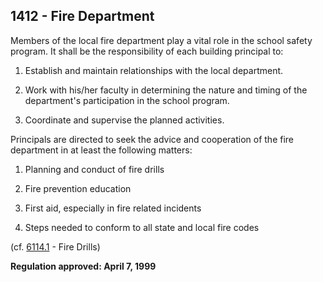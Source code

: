 ## 1412 - Fire Department

Members of the local fire department play a vital role in the school safety program.  It shall be the responsibility of each building principal to:

1. Establish and maintain relationships with the local department.

2. Work with his/her faculty in determining the nature and timing of the department's participation in the school program.

3. Coordinate and supervise the planned activities.


Principals are directed to seek the advice and cooperation of the fire department in at least the following matters:

1. Planning and conduct of fire drills

2. Fire prevention education

3. First aid, especially in fire related incidents

4. Steps needed to conform to all state and local fire codes


\(cf. [6114.1](/policies/6000/6114-1.md) - Fire Drills\)

**Regulation approved:  April 7, 1999**

